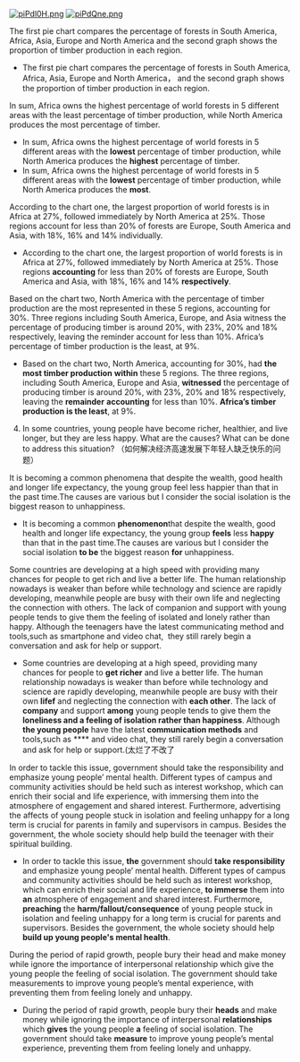 [![piPdl0H.png](https://z1.ax1x.com/2023/10/18/piPdl0H.png)](https://imgse.com/i/piPdl0H)
[![piPdQne.png](https://z1.ax1x.com/2023/10/18/piPdQne.png)](https://imgse.com/i/piPdQne)


The first pie chart compares the percentage of forests in South America, Africa, Asia, Europe and North America and the second graph shows the proportion of timber production in each region.

- The first pie chart compares the percentage of forests in South America, Africa, Asia, Europe and North America， and the second graph shows the proportion of timber production in each region.

In sum, Africa owns the highest percentage of world forests in 5 different areas with the least percentage of timber production, while North America produces the most percentage of timber.

- In sum, Africa owns the highest percentage of world forests in 5 different areas with the **lowest** percentage of timber production, while North America produces the **highest** percentage of timber.
- In sum, Africa owns the highest percentage of world forests in 5 different areas with the **lowest** percentage of timber production, while North America produces the **most**.

According to the chart one, the largest proportion of world forests is in Africa at 27%, followed immediately by North America at 25%. Those regions account for less than 20% of forests are Europe, South America and Asia, with 18%, 16% and 14% individually.

- According to the chart one, the largest proportion of world forests is in Africa at 27%, followed immediately by North America at 25%. Those regions **accounting** for less than 20% of forests are Europe, South America and Asia, with 18%, 16% and 14% **respectively**.

Based on the chart two, North America with the percentage of timber production are the most represented in these 5 regions, accounting for 30%. Three regions including South America, Europe, and Asia witness the percentage of producing timber is around 20%, with 23%, 20% and 18% respectively, leaving the reminder account for less than 10%. Africa’s percentage of timber production is the least, at 9%.

- Based on the chart two, North America, accounting for 30%, had **the most timber production** **within** these 5 regions. The three regions, including South America, Europe and Asia, **witnessed** the percentage of producing timber is around 20%, with 23%, 20% and 18% respectively, leaving the **remainder** **accounting** for less than 10%. **Africa’s timber production is the least**, at 9%.

4. In some countries, young people have become richer, healthier, and live longer, but they are less happy. What are the causes? What can be done to address this situation?
（如何解决经济高速发展下年轻人缺乏快乐的问题）

It is becoming a common phenomena that despite the wealth, good health and longer life expectancy, the young group feel less happier than that in the past time.The causes are various but I consider the social isolation is the biggest reason to unhappiness.

- It is becoming a common **phenomenon**that despite the wealth, good health and longer life expectancy, the young group **feels** less **happy** than that in the past time.The causes are various but I consider the social isolation **to be** the biggest reason **for** unhappiness.

Some countries are developing at a high speed with providing many chances for people to get rich and live a better life. The human relationship nowadays is weaker than before while technology and science are rapidly developing, meanwhile people are busy with their own life and neglecting the connection with others. The lack of companion and support with young people tends to give them the feeling of isolated and lonely rather than happy. Although the teenagers have the latest communicating method and tools,such as smartphone and video chat,  they still rarely begin a conversation and ask for help or support.

- Some countries are developing at a high speed, providing many chances for people to **get richer** and live a better life. The human relationship nowadays is weaker than before while technology and science are rapidly developing, meanwhile people are busy with their own **lifef** and neglecting the connection with **each other**. The lack of **company** and support **among** young people tends to give them the **loneliness and a feeling of isolation rather than happiness**. Although **the young people** have the latest **communication methods** and tools,such as **** and video chat, they still rarely begin a conversation and ask for help or support.(太烂了不改了

In order to tackle this issue, government should take the responsibility and emphasize young people’ mental health. Different types of campus and community activities should be held such as interest workshop, which can enrich their social and life experience, with immersing them into the atmosphere of engagement and shared interest. Furthermore, advertising the affects of young people stuck in isolation and feeling unhappy for a long term is crucial for parents in family and supervisors in campus. Besides the government, the whole society should help build the teenager with their spiritual building.

- In order to tackle this issue, **the** government should **take responsibility** and emphasize young people’ mental health. Different types of campus and community activities should be held such as interest workshop, which can enrich their social and life experience, **to immerse** them into **an** atmosphere of engagement and shared interest. Furthermore, **preaching** the **harm/fallout/consequence** of young people stuck in isolation and feeling unhappy for a long term is crucial for parents and supervisors. Besides the government, the whole society should help **build up young people's mental health**.

During the period of rapid growth, people bury their head and make money while ignore the importance of interpersonal relationship which give the young people the feeling of social isolation. The government should take measurements to improve young people’s mental experience, with preventing them from feeling lonely and unhappy.

- During the period of rapid growth, people bury their **heads** and make money while ignoring the importance of interpersonal **relationships** which **gives** the young people **a** feeling of social isolation. The government should take **measure** to improve young people’s mental experience, preventing them from feeling lonely and unhappy.
